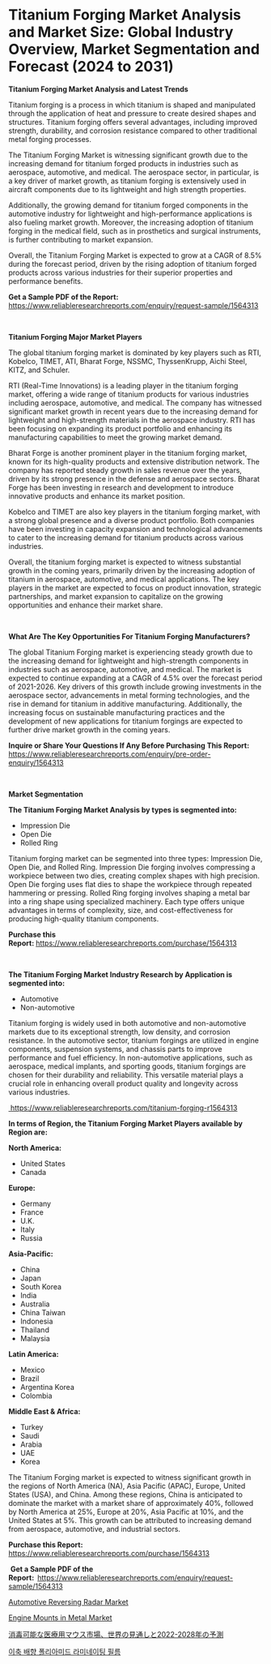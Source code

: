 <p><h1>Titanium Forging Market Analysis and Market Size: Global Industry Overview, Market Segmentation and Forecast (2024 to 2031)</h1></p><p><strong>Titanium Forging Market Analysis and Latest Trends</strong></p>
<p><p>Titanium forging is a process in which titanium is shaped and manipulated through the application of heat and pressure to create desired shapes and structures. Titanium forging offers several advantages, including improved strength, durability, and corrosion resistance compared to other traditional metal forging processes.</p><p>The Titanium Forging Market is witnessing significant growth due to the increasing demand for titanium forged products in industries such as aerospace, automotive, and medical. The aerospace sector, in particular, is a key driver of market growth, as titanium forging is extensively used in aircraft components due to its lightweight and high strength properties. </p><p>Additionally, the growing demand for titanium forged components in the automotive industry for lightweight and high-performance applications is also fueling market growth. Moreover, the increasing adoption of titanium forging in the medical field, such as in prosthetics and surgical instruments, is further contributing to market expansion.</p><p>Overall, the Titanium Forging Market is expected to grow at a CAGR of 8.5% during the forecast period, driven by the rising adoption of titanium forged products across various industries for their superior properties and performance benefits.</p></p>
<p><strong>Get a Sample PDF of the Report:&nbsp;</strong> <a href="https://www.reliableresearchreports.com/enquiry/request-sample/1564313">https://www.reliableresearchreports.com/enquiry/request-sample/1564313</a></p>
<p>&nbsp;</p>
<p><strong>Titanium Forging Major Market Players</strong></p>
<p><p>The global titanium forging market is dominated by key players such as RTI, Kobelco, TIMET, ATI, Bharat Forge, NSSMC, ThyssenKrupp, Aichi Steel, KITZ, and Schuler. </p><p>RTI (Real-Time Innovations) is a leading player in the titanium forging market, offering a wide range of titanium products for various industries including aerospace, automotive, and medical. The company has witnessed significant market growth in recent years due to the increasing demand for lightweight and high-strength materials in the aerospace industry. RTI has been focusing on expanding its product portfolio and enhancing its manufacturing capabilities to meet the growing market demand.</p><p>Bharat Forge is another prominent player in the titanium forging market, known for its high-quality products and extensive distribution network. The company has reported steady growth in sales revenue over the years, driven by its strong presence in the defense and aerospace sectors. Bharat Forge has been investing in research and development to introduce innovative products and enhance its market position.</p><p>Kobelco and TIMET are also key players in the titanium forging market, with a strong global presence and a diverse product portfolio. Both companies have been investing in capacity expansion and technological advancements to cater to the increasing demand for titanium products across various industries.</p><p>Overall, the titanium forging market is expected to witness substantial growth in the coming years, primarily driven by the increasing adoption of titanium in aerospace, automotive, and medical applications. The key players in the market are expected to focus on product innovation, strategic partnerships, and market expansion to capitalize on the growing opportunities and enhance their market share.</p></p>
<p>&nbsp;</p>
<p><strong>What Are The Key Opportunities For Titanium Forging Manufacturers?</strong></p>
<p><p>The global Titanium Forging market is experiencing steady growth due to the increasing demand for lightweight and high-strength components in industries such as aerospace, automotive, and medical. The market is expected to continue expanding at a CAGR of 4.5% over the forecast period of 2021-2026. Key drivers of this growth include growing investments in the aerospace sector, advancements in metal forming technologies, and the rise in demand for titanium in additive manufacturing. Additionally, the increasing focus on sustainable manufacturing practices and the development of new applications for titanium forgings are expected to further drive market growth in the coming years.</p></p>
<p><strong>Inquire or Share Your Questions If Any Before Purchasing This Report:</strong> <a href="https://www.reliableresearchreports.com/enquiry/pre-order-enquiry/1564313">https://www.reliableresearchreports.com/enquiry/pre-order-enquiry/1564313</a></p>
<p>&nbsp;</p>
<p><strong>Market Segmentation</strong></p>
<p><strong>The Titanium Forging Market Analysis by types is segmented into:</strong></p>
<p><ul><li>Impression Die</li><li>Open Die</li><li>Rolled Ring</li></ul></p>
<p><p>Titanium forging market can be segmented into three types: Impression Die, Open Die, and Rolled Ring. Impression Die forging involves compressing a workpiece between two dies, creating complex shapes with high precision. Open Die forging uses flat dies to shape the workpiece through repeated hammering or pressing. Rolled Ring forging involves shaping a metal bar into a ring shape using specialized machinery. Each type offers unique advantages in terms of complexity, size, and cost-effectiveness for producing high-quality titanium components.</p></p>
<p><strong>Purchase this Report:&nbsp;</strong><a href="https://www.reliableresearchreports.com/purchase/1564313">https://www.reliableresearchreports.com/purchase/1564313</a></p>
<p>&nbsp;</p>
<p><strong>The Titanium Forging Market Industry Research by Application is segmented into:</strong></p>
<p><ul><li>Automotive</li><li>Non-automotive</li></ul></p>
<p><p>Titanium forging is widely used in both automotive and non-automotive markets due to its exceptional strength, low density, and corrosion resistance. In the automotive sector, titanium forgings are utilized in engine components, suspension systems, and chassis parts to improve performance and fuel efficiency. In non-automotive applications, such as aerospace, medical implants, and sporting goods, titanium forgings are chosen for their durability and reliability. This versatile material plays a crucial role in enhancing overall product quality and longevity across various industries.</p></p>
<p><a href="https://www.reliableresearchreports.com/titanium-forging-r1564313">&nbsp;https://www.reliableresearchreports.com/titanium-forging-r1564313</a></p>
<p><strong>In terms of Region, the Titanium Forging Market Players available by Region are:</strong></p>
<p>
    <p> <strong> North America: </strong>
        <ul>
            <li>United States</li>
            <li>Canada</li>
        </ul>
        </p> 
    <p> <strong> Europe: </strong>
        <ul>
            <li>Germany</li>
            <li>France</li>
            <li>U.K.</li>
            <li>Italy</li>
            <li>Russia</li>
        </ul>
        </p> 
    <p> <strong> Asia-Pacific: </strong>
        <ul>
            <li>China</li>
            <li>Japan</li>
            <li>South Korea</li>
            <li>India</li>
            <li>Australia</li>
            <li>China Taiwan</li>
            <li>Indonesia</li>
            <li>Thailand</li>
            <li>Malaysia</li>
        </ul>
        </p> 
    <p> <strong> Latin America: </strong>
        <ul>
            <li>Mexico</li>
            <li>Brazil</li>
            <li>Argentina Korea</li>
            <li>Colombia</li>
        </ul>
        </p> 
    <p> <strong> Middle East & Africa: </strong>
        <ul>
            <li>Turkey</li>
            <li>Saudi</li>
            <li>Arabia</li>
            <li>UAE</li>
            <li>Korea</li>
        </ul>
    </p>
    </p>
<p><p>The Titanium Forging market is expected to witness significant growth in the regions of North America (NA), Asia Pacific (APAC), Europe, United States (USA), and China. Among these regions, China is anticipated to dominate the market with a market share of approximately 40%, followed by North America at 25%, Europe at 20%, Asia Pacific at 10%, and the United States at 5%. This growth can be attributed to increasing demand from aerospace, automotive, and industrial sectors.</p></p>
<p><strong>Purchase this Report: </strong><a href="https://www.reliableresearchreports.com/purchase/1564313">https://www.reliableresearchreports.com/purchase/1564313</a></p>
<p>&nbsp;<strong>Get a Sample PDF of the Report:&nbsp;&nbsp;</strong><a href="https://www.reliableresearchreports.com/enquiry/request-sample/1564313">https://www.reliableresearchreports.com/enquiry/request-sample/1564313</a></p>
<p><strong></strong></p>
<p><p><a href="https://github.com/marloy8/Market-Research-Report-List-4/blob/main/automotive-reversing-radar-market.md">Automotive Reversing Radar Market</a></p><p><a href="https://github.com/WillieWoodard/Market-Research-Report-List-5/blob/main/engine-mounts-in-metal-market.md">Engine Mounts in Metal Market</a></p><p><a href="https://github.com/DayanaRunolfsdottir/Market-Research-Report-List-1/blob/main/5720248130006.md">消毒可能な医療用マウス市場、世界の見通しと2022-2028年の予測</a></p><p><a href="https://github.com/mofijurk071/Market-Research-Report-List-1/blob/main/7373371117851.md">이축 배향 폴리아미드 라미네이팅 필름</a></p></p>